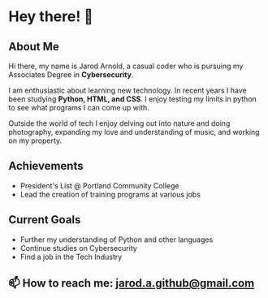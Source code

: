 # Hey there! 👋

## About Me
Hi there, my name is Jarod Arnold, a casual coder who is pursuing my Associates Degree in <b>Cybersecurity</b>. 

I am enthusiastic about learning new technology. In recent years I have been studying <b>Python, HTML, and CSS</b>. 
I enjoy testing my limits in python to see what programs I can come up with. 

Outside the world of tech I enjoy delving out into nature and doing photography, expanding my love and understanding of music, 
and working on my property. 

## Achievements
* President's List @ Portland Community College
* Lead the creation of training programs at various jobs

## Current Goals
* Further my understanding of Python and other languages
* Continue studies on Cybersecurity
* Find a job in the Tech Industry


## 📫 How to reach me: jarod.a.github@gmail.com

